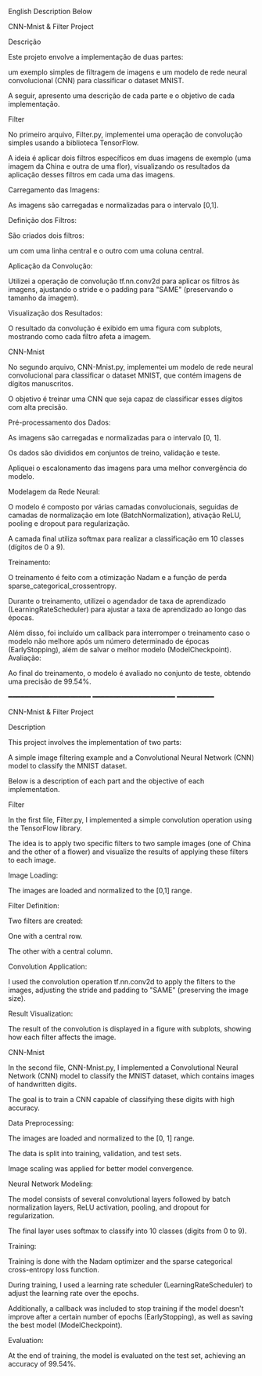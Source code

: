 English Description Below

CNN-Mnist & Filter Project



Descrição

Este projeto envolve a implementação de duas partes: 

um exemplo simples de filtragem de imagens e um modelo de rede neural convolucional (CNN) para classificar o dataset MNIST. 

A seguir, apresento uma descrição de cada parte e o objetivo de cada implementação.

Filter

No primeiro arquivo, Filter.py, implementei uma operação de convolução simples usando a biblioteca TensorFlow. 

A ideia é aplicar dois filtros específicos em duas imagens de exemplo (uma imagem da China e outra de uma flor), visualizando os resultados da aplicação desses filtros em cada uma das imagens.

Carregamento das Imagens: 

As imagens são carregadas e normalizadas para o intervalo [0,1].

Definição dos Filtros: 

São criados dois filtros: 

um com uma linha central e o outro com uma coluna central.

Aplicação da Convolução: 

Utilizei a operação de convolução tf.nn.conv2d para aplicar os filtros às imagens, ajustando o stride e o padding para "SAME" (preservando o tamanho da imagem).

Visualização dos Resultados:

O resultado da convolução é exibido em uma figura com subplots, mostrando como cada filtro afeta a imagem.


CNN-Mnist


No segundo arquivo, CNN-Mnist.py, implementei um modelo de rede neural convolucional para classificar o dataset MNIST, que contém imagens de dígitos manuscritos. 

O objetivo é treinar uma CNN que seja capaz de classificar esses dígitos com alta precisão.

Pré-processamento dos Dados:

As imagens são carregadas e normalizadas para o intervalo [0, 1].

Os dados são divididos em conjuntos de treino, validação e teste.

Apliquei o escalonamento das imagens para uma melhor convergência do modelo.

Modelagem da Rede Neural:

O modelo é composto por várias camadas convolucionais, seguidas de camadas de normalização em lote (BatchNormalization), ativação ReLU, pooling e dropout para regularização.

A camada final utiliza softmax para realizar a classificação em 10 classes (dígitos de 0 a 9).

Treinamento:

O treinamento é feito com a otimização Nadam e a função de perda sparse_categorical_crossentropy.

Durante o treinamento, utilizei o agendador de taxa de aprendizado (LearningRateScheduler) para ajustar a taxa de aprendizado ao longo das épocas.

Além disso, foi incluído um callback para interromper o treinamento caso o modelo não melhore após um número determinado de épocas (EarlyStopping), além de salvar o melhor modelo (ModelCheckpoint).
Avaliação:

Ao final do treinamento, o modelo é avaliado no conjunto de teste, obtendo uma precisão de 99.54%.

 ━━━━━━━━━━━━━━━━━━━━ ━━━━━━━━━━━━━━━━━━━━ ━━━━━━━━━


CNN-Mnist & Filter Project

Description

This project involves the implementation of two parts:

A simple image filtering example and a Convolutional Neural Network (CNN) model to classify the MNIST dataset.

Below is a description of each part and the objective of each implementation.

Filter

In the first file, Filter.py, I implemented a simple convolution operation using the TensorFlow library.

The idea is to apply two specific filters to two sample images (one of China and the other of a flower) and visualize the results of applying these filters to each image.

Image Loading:

The images are loaded and normalized to the [0,1] range.

Filter Definition:

Two filters are created:

One with a central row.

The other with a central column.

Convolution Application:

I used the convolution operation tf.nn.conv2d to apply the filters to the images, adjusting the stride and padding to "SAME" (preserving the image size).

Result Visualization:

The result of the convolution is displayed in a figure with subplots, showing how each filter affects the image.

CNN-Mnist

In the second file, CNN-Mnist.py, I implemented a Convolutional Neural Network (CNN) model to classify the MNIST dataset, which contains images of handwritten digits.

The goal is to train a CNN capable of classifying these digits with high accuracy.

Data Preprocessing:

The images are loaded and normalized to the [0, 1] range.

The data is split into training, validation, and test sets.

Image scaling was applied for better model convergence.

Neural Network Modeling:

The model consists of several convolutional layers followed by batch normalization layers, ReLU activation, pooling, and dropout for regularization.

The final layer uses softmax to classify into 10 classes (digits from 0 to 9).

Training:

Training is done with the Nadam optimizer and the sparse categorical cross-entropy loss function.

During training, I used a learning rate scheduler (LearningRateScheduler) to adjust the learning rate over the epochs.

Additionally, a callback was included to stop training if the model doesn't improve after a certain number of epochs (EarlyStopping), as well as saving the best model (ModelCheckpoint).

Evaluation:

At the end of training, the model is evaluated on the test set, achieving an accuracy of 99.54%.
